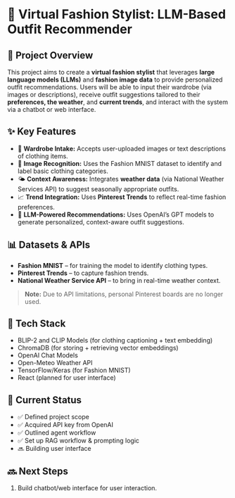 # 👗 Virtual Fashion Stylist: LLM-Based Outfit Recommender

## 📌 Project Overview
This project aims to create a **virtual fashion stylist** that leverages **large language models (LLMs)** and **fashion image data** to provide personalized outfit recommendations. Users will be able to input their wardrobe (via images or descriptions), receive outfit suggestions tailored to their **preferences, the weather**, and **current trends**, and interact with the system via a chatbot or web interface.

## ✨ Key Features
- 👕 **Wardrobe Intake:** Accepts user-uploaded images or text descriptions of clothing items.
- 📸 **Image Recognition:** Uses the Fashion MNIST dataset to identify and label basic clothing categories.
- 🌤️ **Context Awareness:** Integrates **weather data** (via National Weather Services API) to suggest seasonally appropriate outfits.
- 📈 **Trend Integration:** Uses **Pinterest Trends** to reflect real-time fashion preferences.
- 💬 **LLM-Powered Recommendations:** Uses OpenAI’s GPT models to generate personalized, context-aware outfit suggestions.

## 📊 Datasets & APIs
- **Fashion MNIST** – for training the model to identify clothing types.
- **Pinterest Trends** – to capture fashion trends.
- **National Weather Service API** – to bring in real-time weather context.

> **Note:** Due to API limitations, personal Pinterest boards are no longer used.

## 🔧 Tech Stack
- BLIP-2 and CLIP Models (for clothing captioning + text embedding)
- ChromaDB (for storing + retrieving vector embeddings)
- OpenAI Chat Models
- Open-Meteo Weather API
- TensorFlow/Keras (for Fashion MNIST)
- React (planned for user interface)

## 🚧 Current Status
- ✅ Defined project scope
- ✅ Acquired API key from OpenAI
- ✅ Outlined agent workflow
- ✅ Set up RAG workflow & prompting logic
- 🔜 Building user interface

## 🔜 Next Steps
1. Build chatbot/web interface for user interaction.
